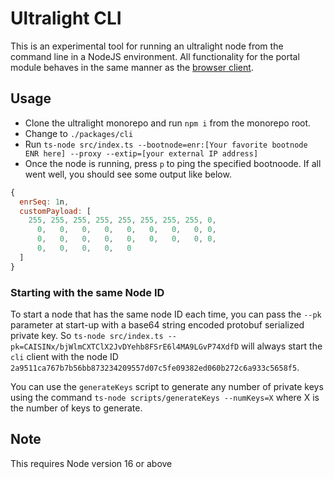 # Ultralight CLI

This is an experimental tool for running an ultralight node from the command line in a NodeJS environment.  All functionality for the portal module behaves in the same manner as the [browser client](../browser-client).

## Usage

- Clone the ultralight monorepo and run `npm i` from the monorepo root.
- Change to `./packages/cli`
- Run `ts-node src/index.ts --bootnode=enr:[Your favorite bootnode ENR here] --proxy --extip=[your external IP address]`
- Once the node is running, press `p` to ping the specified bootnoode.  If all went well, you should see some output like below.
```js
{
  enrSeq: 1n,
  customPayload: [
    255, 255, 255, 255, 255, 255, 255, 255, 0,
      0,   0,   0,   0,   0,   0,   0,   0, 0,
      0,   0,   0,   0,   0,   0,   0,   0, 0,
      0,   0,   0,   0,   0
  ]
}
```

### Starting with the same Node ID 

To start a node that has the same node ID each time, you can pass the `--pk` parameter at start-up with a base64 string encoded protobuf serialized private key.  So `ts-node src/index.ts --pk=CAISINx/bjWlmCXTClX2JvDYehb8FSrE6l4MA9LGvP74XdfD` will always start the `cli` client with the node ID `2a9511ca767b7b56bb873234209557d07c5fe09382ed060b272c6a933c5658f5`.

You can use the `generateKeys` script to generate any number of private keys using the command `ts-node scripts/generateKeys --numKeys=X` where X is the number of keys to generate.


## Note
This requires Node version 16 or above